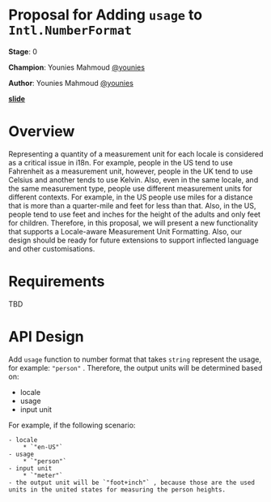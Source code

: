 # Proposal for Adding `usage` to `Intl.NumberFormat` 

**Stage**: 0

**Champion**: Younies Mahmoud [@younies](https://github.com/younies)

**Author**: Younies Mahmoud [@younies](https://github.com/younies)

**[slide](https://bit.ly/intl-number-format-usage)**

# Overview

Representing a quantity of a measurement unit for each locale is considered as a critical issue in i18n. For example, people in the US tend to use Fahrenheit as a measurement unit, however, people in the UK tend to use Celsius and another tends to use Kelvin.  Also, even in the same locale, and the same measurement type, people use different measurement units for different contexts. For example, in the US people use miles for a distance that is more than a quarter-mile and feet for less than that. Also, in the US, people tend to use feet and inches for the height of the adults and only feet for children. 
Therefore, in this proposal, we will present a new functionality that supports a Locale-aware Measurement Unit Formatting. Also, our design should be ready for future extensions to support inflected language and other customisations.

# Requirements
TBD

# API Design

Add `usage` function to number format that takes `string` represent the usage, for example: `"person"` . Therefore, the output units will be determined based on:

  + locale
  + usage
  + input unit

For example, if the following scenario:

    - locale
        * `"en-US"` 
    - usage
        * `"person"` 
    - input unit
        * `"meter"` 
    - the output unit will be `"foot+inch"` , because those are the used units in the united states for measuring the person heights.
